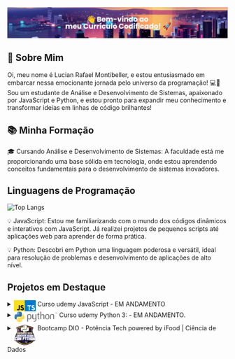 <img align="bottom" alt="Coding" width="1000" src="https://github.com/LucianMontibeller/LucianMontibeller/blob/main/banner.png?raw=true">

## 🌟 Sobre Mim

Oi, meu nome é Lucian Rafael Montibeller, e estou entusiasmado em embarcar nessa emocionante jornada pelo universo da programação! 💻🌌 Sou um estudante de Análise e Desenvolvimento de Sistemas, apaixonado por JavaScript e Python, e estou pronto para expandir meu conhecimento e transformar ideias em linhas de código brilhantes!

## 📚 Minha Formação

🎓 Cursando Análise e Desenvolvimento de Sistemas: A faculdade está me proporcionando uma base sólida em tecnologia, onde estou aprendendo conceitos fundamentais para o desenvolvimento de sistemas inovadores.

## Linguagens de Programação
![Top Langs](https://github-readme-stats-git-masterrstaa-rickstaa.vercel.app/api/top-langs/?username=LucianMontibeller&layout=compact&bg_color=000&border_color=30A3DC&title_color=E94D5F&text_color=FFF)

💡 JavaScript: Estou me familiarizando com o mundo dos códigos dinâmicos e interativos com JavaScript. Já realizei projetos de pequenos scripts até aplicações web para aprender de forma prática.

💡 Python: Descobri em Python uma linguagem poderosa e versátil, ideal para resolução de problemas e desenvolvimento de aplicações de alto nível.

## Projetos em Destaque
<details>
<summary>  <img align="top" alt="Coding" width="50" src="https://github.com/LucianMontibeller/curso_udemy_Python-3-completo/blob/main/imagens/JavaScript-Logo.png">
Curso udemy JavaScript - EM ANDAMENTO</summary> 
<br>
<img align="right" alt="Coding" width="200" src="https://github.com/LucianMontibeller/curso_udemy_Python-3-completo/blob/main/imagens/JavaScript-Logo.png">
<details>
<summary>Seção 02: JavaScript Básico para iniciantes</summary>
<br>
  

- [aula01 - A primeira coisa que você vai ver em JS](https://github.com/LucianMontibeller/curso_udemy_JavaScript/tree/main/secao02-JavaScript-Basico-Para-iniciantes/aula01)

-  [aula02 - Exercícios](https://github.com/LucianMontibeller/curso_udemy_JavaScript/tree/main/secao02-JavaScript-Basico-Para-iniciantes/aula02)

-  [aula03 - Comentários do código](https://github.com/LucianMontibeller/curso_udemy_JavaScript/tree/main/secao02-JavaScript-Basico-Para-iniciantes/aula03)

-  [aula04 - Navegador vs Node(HTML + JavaScript)](https//:github.com/LucianMontibeller/curso_udemy_JavaScript/tree/main/secao02-JavaScript-Basico-Para-iniciantes/aula04)

-  [aula05 - variáveis com let](https://github.com/LucianMontibeller/curso_udemy_JavaScript/tree/main/secao02-JavaScript-Basico-Para-iniciantes/aula05-variaveis-com-let)

-  [aula06 - constantes com const](https://github.com/LucianMontibeller/curso_udemy_JavaScript/tree/main/secao02-JavaScript-Basico-Para-iniciantes/aula06-constantes-com-const)

-  [aula07 - exercícios const e let](https//:github.com/LucianMontibeller/curso_udemy_JavaScript/tree/main/secao02-JavaScript-Basico-Para-iniciantes/aula07-exercicios-const-let)

-  [aula08 - letVSvar primeira diferença](https://github.com/LucianMontibeller/curso_udemy_JavaScript/tree/main/secao02-JavaScript-Basico-Para-iniciantes/aula08-letVSvar-primeira-deferanca)

-  [aula09 - tipos de dados primitivos](https://github.com/LucianMontibeller/curso_udemy_JavaScript/tree/main/secao02-JavaScript-Basico-Para-iniciantes/aula09-tipos-de-dados-primitivos)

-  [aula10-operadores-aritmeticos-de-atribuicao-incremento](https://github.com/LucianMontibeller/curso_udemy_JavaScript/tree/main/secao02-JavaScript-Basico-Para-iniciantes/aula10-operadores-aritmeticos-de-atribuicao-incremento)

-  [aula11-alert-confirm-prompt](https://github.com/LucianMontibeller/curso_udemy_JavaScript/tree/main/secao02-JavaScript-Basico-Para-iniciantes/aula11-alert-confirm-prompt)

-  [aula12-exercicio-com-variaveis](https://github.com/LucianMontibeller/curso_udemy_JavaScript/tree/main/secao02-JavaScript-Basico-Para-iniciantes/aula12-exercicio-com-variaveis)

-  [aula13-mais-sobre-strings](https://github.com/LucianMontibeller/curso_udemy_JavaScript/tree/main/secao02-JavaScript-Basico-Para-iniciantes/aula13-mais-sobre-strings)

-  [aula14-mais-sobre-numbers](https://github.com/LucianMontibeller/curso_udemy_JavaScript/tree/main/secao02-JavaScript-Basico-Para-iniciantes/aula14-mais-sobre-numbers)

-  [aula15-objeto-math](https://github.com/LucianMontibeller/curso_udemy_JavaScript/tree/main/secao02-JavaScript-Basico-Para-iniciantes/aula15-objeto-math)

-  [aula16-arrays-basico](https://github.com/LucianMontibeller/curso_udemy_JavaScript/tree/main/secao02-JavaScript-Basico-Para-iniciantes/aula16-arrays-basico)

-  [aula17-funcoes-basico](https://github.com/LucianMontibeller/curso_udemy_JavaScript/tree/main/secao02-JavaScript-Basico-Para-iniciantes/aula17-funcoes-basico)

-  [aula18-objetos-basico](https://github.com/LucianMontibeller/curso_udemy_JavaScript/tree/main/secao02-JavaScript-Basico-Para-iniciantes/aula18-objetos-basico)

-  [aula19-valores-primitivos-e-referencia](https://github.com/LucianMontibeller/curso_udemy_JavaScript/tree/main/secao02-JavaScript-Basico-Para-iniciantes/aula19-valores-primitivos-e-referencia)

-  [aula20-exercicio-funcao-arrays-objetos](https://github.com/LucianMontibeller/curso_udemy_JavaScript/tree/main/secao02-JavaScript-Basico-Para-iniciantes/aula20-exercicio-funcao-arrays-objetos)
  
</details>

<details>
<summary>Seção 03: JavaScript lógica de programação</summary>
<br>

- [Modelo-HTML-e-CSS](https://github.com/LucianMontibeller/curso_udemy_JavaScript/tree/main/secao03-logica-programacao/Modelo-HTML-e-CSS)

-  [aula01-Operadores-de-comparação](https://github.com/LucianMontibeller/curso_udemy_JavaScript/tree/main/secao03-logica-programacao/aula01-operadores-de-comparacao)

-  [aula02-operadores-logicos](https://github.com/LucianMontibeller/curso_udemy_JavaScript/tree/main/secao03-logica-programacao/aula02-operadores-logicos)

-  [aula03-AvaliacaodeCurto-Circuito](https://github.com/LucianMontibeller/curso_udemy_JavaScript/tree/main/secao03-logica-programacao/aula03-AvaliacaodeCurto-Circuito)

-  [aula04-if-else-01](https://github.com/LucianMontibeller/curso_udemy_JavaScript/tree/main/secao03-logica-programacao/aula04-if-else-01)

-  [aula05-if-else-02](https://github.com/LucianMontibeller/curso_udemy_JavaScript/tree/main/secao03-logica-programacao/aula05-if-else-02)

-  [aula06-Exercicio-tudo-foi-que-aprendido](https://github.com/LucianMontibeller/curso_udemy_JavaScript/tree/main/secao03-logica-programacao/aula06-Exercicio-tudo-foi-que-aprendido)

  -  [aula07-operacao-ternaria](https://github.com/LucianMontibeller/curso_udemy_JavaScript/tree/main/secao03-logica-programacao/aula07-operacao-ternaria)

 -  [aula08-objeto-Date](https://github.com/LucianMontibeller/curso_udemy_JavaScript/tree/main/secao03-logica-programacao/aula08-objeto-Date)

 -  [aula09-Switch-Case](https://github.com/LucianMontibeller/curso_udemy_JavaScript/tree/main/secao03-logica-programacao/aula09-Switch-Case)

 -  [aula10-diferenca-let-const](https://github.com/LucianMontibeller/curso_udemy_JavaScript/tree/main/secao03-logica-programacao/aula10-diferenca-let-const)

 -  [aula11-atribuicao-desestruturacao-arrays](https://github.com/LucianMontibeller/curso_udemy_JavaScript/tree/main/secao03-logica-programacao/aula11-atribuicao-desestruturacao-arrays)

 -  [aula12-atribuicao-desestruturacao-objetos](https://github.com/LucianMontibeller/curso_udemy_JavaScript/tree/main/secao03-logica-programacao/aula12-atribuicao-desestruturacao-objetos)

 -  [aula13-for-classico-estrutura-de-repeticao](https://github.com/LucianMontibeller/curso_udemy_JavaScript/tree/main/secao03-logica-programacao/aula13-for-classico-estrutura-de-repeticao)

 -  [aula14-exercicio-for](https://github.com/LucianMontibeller/curso_udemy_JavaScript/tree/main/secao03-logica-programacao/aula14-exercicio-for)

 -  [aula15-DOM](https://github.com/LucianMontibeller/curso_udemy_JavaScript/tree/main/secao03-logica-programacao/aula15-DOM)

 -  [aula15-For-in](https://github.com/LucianMontibeller/curso_udemy_JavaScript/tree/main/secao03-logica-programacao/aula15-For-in)

 -  [aula16-For-of](https://github.com/LucianMontibeller/curso_udemy_JavaScript/tree/main/secao03-logica-programacao/aula16-For-of)

 -  [aula17-exercicio-nodeList-Browser](https://github.com/LucianMontibeller/curso_udemy_JavaScript/tree/main/secao03-logica-programacao/aula17-exercicio-nodeList-Browser)

 -  [aula18-while-do-while](https://github.com/LucianMontibeller/curso_udemy_JavaScript/tree/main/secao03-logica-programacao/aula18-while-do-while)

 -  [aula19-breck-continue](https://github.com/LucianMontibeller/curso_udemy_JavaScript/tree/main/secao03-logica-programacao/aula19-breck-continue)

 -  [aula20-exercicio-logica01](https://github.com/LucianMontibeller/curso_udemy_JavaScript/tree/main/secao03-logica-programacao/aula20-exercicio-logica01)

 -  [aula21-exercicio-logica02](https://github.com/LucianMontibeller/curso_udemy_JavaScript/tree/main/secao03-logica-programacao/aula21-exercicio-logica02)

 -  [aula22-exercicio-logica03](https://github.com/LucianMontibeller/curso_udemy_JavaScript/tree/main/secao03-logica-programacao/aula22-exercicio-logica03)

 -  [aula23-tratando-lancando-erros](https://github.com/LucianMontibeller/curso_udemy_JavaScript/tree/main/secao03-logica-programacao/aula23-tratando-lancando-erros)

 -  [aula24-setInterval-setTimeout](https://github.com/LucianMontibeller/curso_udemy_JavaScript/tree/main/secao03-logica-programacao/aula24-setInterval-setTimeout)

 -  [aula25-exercicio-criando-time-setInterval](https://github.com/LucianMontibeller/curso_udemy_JavaScript/tree/main/secao03-logica-programacao/aula25-exercicio-criando-time-setInterval)

 -  [aula26-criando-lista-tarefas](https://github.com/LucianMontibeller/curso_udemy_JavaScript/tree/main/secao03-logica-programacao/aula26-criando-lista-tarefas)

</details>
</details>

<details>

<summary><img align="top" alt="Coding" width="100" src="https://github.com/LucianMontibeller/curso_udemy_Python-3-completo/blob/main/imagens/python3-logo.png?raw=true"> Curso udemy Python 3: - EM ANDAMENTO.</summary>  
<br>
  <img align="right" alt="Coding" width="200" src="https://github.com/LucianMontibeller/curso_udemy_Python-3-completo/blob/main/imagens/python3-logo.png?raw=true">

Seção 02: Python Básico (Lógica de programação)
  
-  [aula01-comentários de código em python](https://github.com/LucianMontibeller/curso_udemy_Python-3-completo/tree/main/Conteudo_do_curso/secao02-python-basico/aula01)
  
-  [aula02-O Comando print](https://github.com/LucianMontibeller/curso_udemy_Python-3-completo/tree/main/Conteudo_do_curso/secao02-python-basico/aula02)

-  [aula03-String(TEXTO) e aspas em Python](https://github.com/LucianMontibeller/curso_udemy_Python-3-completo/tree/main/Conteudo_do_curso/secao02-python-basico/aula03)
  
-  [aula04-Tipo de dados "Primitivos"](https://github.com/LucianMontibeller/curso_udemy_Python-3-completo/tree/main/Conteudo_do_curso/secao02-python-basico/aula04-tipos-de-dados-primitivos)

-  [aula05-Operadores aritméticos](https://github.com/LucianMontibeller/curso_udemy_Python-3-completo/tree/main/Conteudo_do_curso/secao02-python-basico/aula05-operadores-aritmeticos)

-  [aula06-Variáveis](https://github.com/LucianMontibeller/curso_udemy_Python-3-completo/tree/main/Conteudo_do_curso/secao02-python-basico/aula06-variaveis)
-  [aula07-Introdução-Formatação de Strings](https://github.com/LucianMontibeller/curso_udemy_Python-3-completo/tree/main/Conteudo_do_curso/secao02-python-basico/aula07-introducao-formatacao-string)

-  [aula08-Desafio](https://github.com/LucianMontibeller/curso_udemy_Python-3-completo/tree/main/Conteudo_do_curso/secao02-python-basico/aula08-desafio)

</details>

<details>

<summary><img align="top" alt="Coding" width="50" src="https://github.com/LucianMontibeller/bootcamp-DIO/blob/main/imagens/bootcamp.webp?raw=true"> Bootcamp DIO - 
  Potência Tech powered by iFood | Ciência de Dados</summary>  
<br>
  <img align="right" alt="Coding" width="100" src="https://github.com/LucianMontibeller/bootcamp-DIO/blob/main/imagens/bootcamp.webp?raw=true">
 
<details>
<summary>Seção 01: Princípios de Desenvolvimento de Software</summary>
<br>

Não tem nada neste seção por se tratar somente de preparar o ambiente de trabalho.
</details>
<details>
<summary>secao02-dominando-python-ciencia-de-dados</summary>
<br>

- [aula01 - ](https://github.com/LucianMontibeller/bootcamp-DIO/tree/main/Pot%C3%AAncia-Tech-powered-by-iFood-Ci%C3%AAncia-de-Dados/secao02-dominando-python-ciencia-de-dados/aula01)

-  [aula02 - Exercícios](https://github.com/LucianMontibeller/bootcamp-DIO/tree/main/Pot%C3%AAncia-Tech-powered-by-iFood-Ci%C3%AAncia-de-Dados/secao02-dominando-python-ciencia-de-dados/aula02-tipos-de-operadores)

-  [aula03 - Comentários do código](https://github.com/LucianMontibeller/bootcamp-DIO/tree/main/Pot%C3%AAncia-Tech-powered-by-iFood-Ci%C3%AAncia-de-Dados/secao02-dominando-python-ciencia-de-dados/aula03-estrutura-condicional-repeticao)

-  [aula04 - Navegador vs Node(HTML + JavaScript)](https://github.com/LucianMontibeller/bootcamp-DIO/tree/main/Pot%C3%AAncia-Tech-powered-by-iFood-Ci%C3%AAncia-de-Dados/secao02-dominando-python-ciencia-de-dados/aula04-manipulando-strings)

-  [aula05 - variáveis com let](https://github.com/LucianMontibeller/bootcamp-DIO/tree/main/Pot%C3%AAncia-Tech-powered-by-iFood-Ci%C3%AAncia-de-Dados/secao02-dominando-python-ciencia-de-dados/aula05-DESAFIO-sistema-bancario)

-  [aula06 - listas-python](https://github.com/LucianMontibeller/bootcamp-DIO/tree/main/Pot%C3%AAncia-Tech-powered-by-iFood-Ci%C3%AAncia-de-Dados/secao02-dominando-python-ciencia-de-dados/aula06-listas-python)

-  [aula07 - constantes com const](https://github.com/LucianMontibeller/bootcamp-DIO/tree/main/Pot%C3%AAncia-Tech-powered-by-iFood-Ci%C3%AAncia-de-Dados/secao02-dominando-python-ciencia-de-dados/aula08-conjuntos-python)

-  [aula08 - conjuntos-python](https://github.com/LucianMontibeller/bootcamp-DIO/tree/main/Pot%C3%AAncia-Tech-powered-by-iFood-Ci%C3%AAncia-de-Dados/secao02-dominando-python-ciencia-de-dados/aula08-conjuntos-python)

-  [aula09 - dicionarios-python](https://github.com/LucianMontibeller/bootcamp-DIO/tree/main/Pot%C3%AAncia-Tech-powered-by-iFood-Ci%C3%AAncia-de-Dados/secao02-dominando-python-ciencia-de-dados/aula09-dicionarios-python)

-  [aula10 - funcoes](https://github.com/LucianMontibeller/bootcamp-DIO/tree/main/Pot%C3%AAncia-Tech-powered-by-iFood-Ci%C3%AAncia-de-Dados/secao02-dominando-python-ciencia-de-dados/aula10-funcoes)

-  [desafio-otimizando-sistema-bancario](https://github.com/LucianMontibeller/bootcamp-DIO/tree/main/Pot%C3%AAncia-Tech-powered-by-iFood-Ci%C3%AAncia-de-Dados/secao02-dominando-python-ciencia-de-dados/desafio-otimizando-sistema-bancario)
</details>


## Objetivos

Meu objetivo é continuar aprendendo, me aprimorando e contribuindo para projetos open-source. Estou ansioso para enfrentar novos desafios e crescer como um desenvolvedor criativo e apaixonado!

## Vamos Conectar!

🌐 [LinkedIn](https://www.linkedin.com/in/lucian-montibeller-81218a222/): Vamos trocar experiências e conhecimentos na rede profissional.

## Conclusão

Agradeço por visitar meu Currículo Codificado! Espero que você encontre aqui um pouco da minha paixão pela programação e entusiasmo para encarar os desafios que surgirem pelo caminho. Vamos juntos trilhar essa jornada emocionante rumo ao sucesso no universo da tecnologia!

Happy coding! 😄🚀
